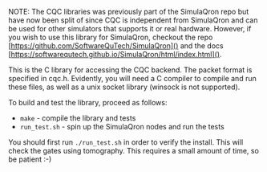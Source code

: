 NOTE: The CQC libraries was previously part of the SimulaQron repo but have now
been split of since CQC is independent from SimulaQron and can be used for
other simulators that supports it or real hardware. However, if you wish to use
this library for SimulaQron, checkout the repo
[https://github.com/SoftwareQuTech/SimulaQron]() and the docs
[https://softwarequtech.github.io/SimulaQron/html/index.html]().

This is the C library for accessing the CQC backend. The packet format is
specified in cqc.h. Evidently, you will need a C compiler to compile and run
these files, as well as a unix socket library (winsock is not supported).

To build and test the library, proceed as follows:
- `make` - compile the library and tests
- `run_test.sh` - spin up the SimulaQron nodes and run the tests

You should first run `./run_test.sh` in order to verify the install. This will
check the gates using tomography. This requires a small amount of time, so be
patient :-)
